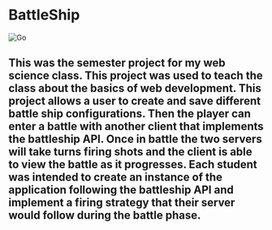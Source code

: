 # BattleShip

![Go](https://github.com/Tkdefender88/BattleShip/workflows/Go/badge.svg)

This was the semester project for my web science class. This project was used 
to teach the class about the basics of web development. This project allows a user to
create and save different battle ship configurations. Then the player can enter a
battle with another client that implements the battleship API. Once in battle the two
servers will take turns firing shots and the client is able to view the battle as it
progresses. Each student was intended to create an instance of the application
following the battleship API and implement a firing strategy that their server would
follow during the battle phase.
---


